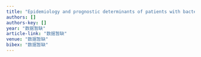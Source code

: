 ```yaml
---
title: "Epidemiology and prognostic determinants of patients with bacteremic cholecystitis or cholangitis"
authors: []
authors-key: []
year: "数据暂缺"
article-link: "数据暂缺"
venue: "数据暂缺"
bibex: "数据暂缺"
---
```


